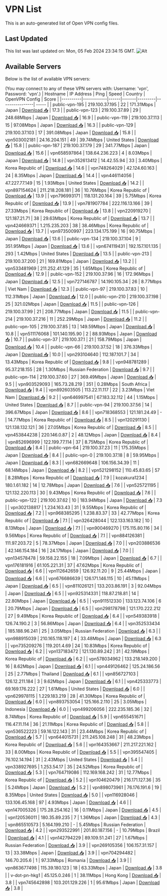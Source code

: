 # VPN List

This is an auto-generated list of Open VPN config files.

## Last Updated

This list was last updated on: Mon, 05 Feb 2024 23:34:15 GMT.
![Alt](https://repobeats.axiom.co/api/embed/186b98318ef1479477931607c1ad7d823f12451f.svg "Repobeats analytics image")

## Available Servers

Below is the list of available VPN servers:

(You may connect to any of these VPN servers with: Username: 'vpn', Password: 'vpn'.)
| Hostname | IP Address | Ping | Speed | Country | OpenVPN Config | Score |
|----------|------------|------|-------|---------|----------------| ----- |
| public-vpn-195 | 219.100.37.195 | 22 | 171.31Mbps | Japan | [Download 📥](./configs/server_0_JP.ovpn) | 17.3 |
| public-vpn-123 | 219.100.37.89 | 29 | 248.68Mbps | Japan | [Download 📥](./configs/server_1_JP.ovpn) | 16.9 |
| public-vpn-119 | 219.100.37.113 | 15 | 97.08Mbps | Japan | [Download 📥](./configs/server_2_JP.ovpn) | 16.3 |
| public-vpn-129 | 219.100.37.103 | 17 | 391.08Mbps | Japan | [Download 📥](./configs/server_3_JP.ovpn) | 15.8 |
| vpn503002181 | 24.16.204.151 | 49 | 39.74Mbps | United States | [Download 📥](./configs/server_4_US.ovpn) | 15.8 |
| public-vpn-187 | 219.100.37.179 | 29 | 341.77Mbps | Japan | [Download 📥](./configs/server_5_JP.ovpn) | 15.6 |
| vpn658597864 | 138.64.236.223 | 4 | 8.03Mbps | Japan | [Download 📥](./configs/server_6_JP.ovpn) | 14.8 |
| vpn352613412 | 14.42.55.94 | 33 | 3.40Mbps | Korea Republic of | [Download 📥](./configs/server_7_KR.ovpn) | 14.6 |
| vpn748264029 | 42.124.60.163 | 24 | 8.35Mbps | Japan | [Download 📥](./configs/server_8_JP.ovpn) | 14.4 |
| vpn446114056 | 47.227.77.149 | 15 | 1.93Mbps | United States | [Download 📥](./configs/server_9_US.ovpn) | 14.2 |
| vpn897154624 | 211.218.208.181 | 36 | 10.76Mbps | Korea Republic of | [Download 📥](./configs/server_10_KR.ovpn) | 13.9 |
| vpn796993171 | 118.131.20.164 | 39 | 5.75Mbps | Korea Republic of | [Download 📥](./configs/server_11_KR.ovpn) | 13.9 |
| vpn781907784 | 222.116.13.166 | 39 | 27.33Mbps | Korea Republic of | [Download 📥](./configs/server_12_KR.ovpn) | 13.8 |
| vpn220919270 | 121.187.21.71 | 38 | 29.63Mbps | Korea Republic of | [Download 📥](./configs/server_13_KR.ovpn) | 13.7 |
| vpn424669371 | 1.215.235.203 | 38 | 38.46Mbps | Korea Republic of | [Download 📥](./configs/server_14_KR.ovpn) | 13.7 |
| vpn973500997 | 223.134.175.199 | 16 | 90.75Mbps | Japan | [Download 📥](./configs/server_15_JP.ovpn) | 13.6 |
| public-vpn-134 | 219.100.37.104 | 9 | 351.95Mbps | Japan | [Download 📥](./configs/server_16_JP.ovpn) | 13.6 |
| vpn674119431 | 192.157.101.135 | 293 | 1.42Mbps | United States | [Download 📥](./configs/server_17_US.ovpn) | 13.5 |
| public-vpn-213 | 219.100.37.200 | 21 | 169.81Mbps | Japan | [Download 📥](./configs/server_18_JP.ovpn) | 13.2 |
| vpn533481969 | 211.252.41.129 | 35 | 1.65Mbps | Korea Republic of | [Download 📥](./configs/server_19_KR.ovpn) | 12.9 |
| public-vpn-152 | 219.100.37.96 | 16 | 172.96Mbps | Japan | [Download 📥](./configs/server_20_JP.ovpn) | 12.5 |
| vpn727146787 | 14.190.105.34 | 26 | 8.77Mbps | Viet Nam | [Download 📥](./configs/server_21_VN.ovpn) | 12.3 |
| public-vpn-97 | 219.100.37.83 | 10 | 112.31Mbps | Japan | [Download 📥](./configs/server_22_JP.ovpn) | 12.0 |
| public-vpn-210 | 219.100.37.198 | 25 | 321.02Mbps | Japan | [Download 📥](./configs/server_23_JP.ovpn) | 11.5 |
| public-vpn-126 | 219.100.37.99 | 21 | 208.77Mbps | Japan | [Download 📥](./configs/server_24_JP.ovpn) | 11.5 |
| public-vpn-214 | 219.100.37.216 | 11 | 252.29Mbps | Japan | [Download 📥](./configs/server_25_JP.ovpn) | 11.2 |
| public-vpn-105 | 219.100.37.85 | 13 | 149.59Mbps | Japan | [Download 📥](./configs/server_26_JP.ovpn) | 10.8 |
| vpn511176068 | 101.140.195.90 | 2 | 88.93Mbps | Japan | [Download 📥](./configs/server_27_JP.ovpn) | 10.7 |
| public-vpn-37 | 219.100.37.1 | 21 | 158.79Mbps | Japan | [Download 📥](./configs/server_28_JP.ovpn) | 10.4 |
| public-vpn-66 | 219.100.37.52 | 18 | 376.33Mbps | Japan | [Download 📥](./configs/server_29_JP.ovpn) | 10.0 |
| vpn293104640 | 112.187.101.7 | 34 | 13.43Mbps | Korea Republic of | [Download 📥](./configs/server_30_KR.ovpn) | 9.8 |
| vpn948781289 | 95.37.218.155 | 28 | 1.30Mbps | Russian Federation | [Download 📥](./configs/server_31_RU.ovpn) | 9.7 |
| public-vpn-114 | 219.100.37.60 | 27 | 369.49Mbps | Japan | [Download 📥](./configs/server_32_JP.ovpn) | 9.5 |
| vpn903529093 | 165.73.28.219 | 351 | 0.28Mbps | South Africa | [Download 📥](./configs/server_33_ZA.ovpn) | 9.4 |
| vpn892603505 | 113.22.11.117 | 22 | 3.23Mbps | Viet Nam | [Download 📥](./configs/server_34_VN.ovpn) | 9.2 |
| vpn646997541 | 67.183.32.112 | 44 | 1.15Mbps | United States | [Download 📥](./configs/server_35_US.ovpn) | 8.7 |
| public-vpn-94 | 219.100.37.56 | 14 | 396.67Mbps | Japan | [Download 📥](./configs/server_36_JP.ovpn) | 8.6 |
| vpn718368553 | 121.181.24.49 | - | 14.77Mbps | Korea Republic of | [Download 📥](./configs/server_37_KR.ovpn) | 8.5 |
| vpn120291130 | 121.138.132.121 | 36 | 27.05Mbps | Korea Republic of | [Download 📥](./configs/server_38_KR.ovpn) | 8.5 |
| vpn453844238 | 220.146.0.87 | 2 | 48.12Mbps | Japan | [Download 📥](./configs/server_39_JP.ovpn) | 8.4 |
| vpn852696999 | 122.199.77.114 | 37 | 8.75Mbps | Korea Republic of | [Download 📥](./configs/server_40_KR.ovpn) | 8.4 |
| public-vpn-64 | 219.100.37.23 | 11 | 175.35Mbps | Japan | [Download 📥](./configs/server_41_JP.ovpn) | 8.4 |
| public-vpn-0 | 219.100.37.18 | 8 | 59.95Mbps | Japan | [Download 📥](./configs/server_42_JP.ovpn) | 8.3 |
| vpn682669648 | 106.156.34.39 | 11 | 68.14Mbps | Japan | [Download 📥](./configs/server_43_JP.ovpn) | 8.2 |
| vpn521298152 | 110.45.83.65 | 57 | 8.28Mbps | Korea Republic of | [Download 📥](./configs/server_44_KR.ovpn) | 7.9 |
| kozakura1234 | 180.1.61.182 | 14 | 12.78Mbps | Japan | [Download 📥](./configs/server_45_JP.ovpn) | 7.6 |
| vpn525721195 | 121.132.220.113 | 30 | 9.43Mbps | Korea Republic of | [Download 📥](./configs/server_46_KR.ovpn) | 7.6 |
| public-vpn-122 | 219.100.37.62 | 10 | 183.94Mbps | Japan | [Download 📥](./configs/server_47_JP.ovpn) | 7.3 |
| vpn302138817 | 1.234.163.43 | 31 | 9.55Mbps | Korea Republic of | [Download 📥](./configs/server_48_KR.ovpn) | 7.2 |
| vpn968385295 | 1.238.83.37 | 33 | 42.77Mbps | Korea Republic of | [Download 📥](./configs/server_49_KR.ovpn) | 7.1 |
| vpn326428044 | 122.133.163.182 | 10 | 8.13Mbps | Japan | [Download 📥](./configs/server_50_JP.ovpn) | 7.1 |
| vpn900469270 | 175.115.80.116 | 34 | 9.56Mbps | Korea Republic of | [Download 📥](./configs/server_51_KR.ovpn) | 7.1 |
| vpn884126381 | 111.97.203.72 | 5 | 78.37Mbps | Japan | [Download 📥](./configs/server_52_JP.ovpn) | 7.0 |
| vpn203886536 | 42.146.154.184 | 16 | 24.17Mbps | Japan | [Download 📥](./configs/server_53_JP.ovpn) | 7.0 |
| vpn134578478 | 59.158.22.155 | 18 | 7.09Mbps | Japan | [Download 📥](./configs/server_54_JP.ovpn) | 6.7 |
| vpn176181916 | 61.105.221.31 | 37 | 47.62Mbps | Korea Republic of | [Download 📥](./configs/server_55_KR.ovpn) | 6.6 |
| vpn112642659 | 126.92.11.20 | 9 | 25.44Mbps | Japan | [Download 📥](./configs/server_56_JP.ovpn) | 6.6 |
| vpn676686639 | 126.171.146.115 | 10 | 45.11Mbps | Japan | [Download 📥](./configs/server_57_JP.ovpn) | 6.5 |
| vpn811026121 | 133.203.86.191 | 3 | 92.04Mbps | Japan | [Download 📥](./configs/server_58_JP.ovpn) | 6.5 |
| vpn925314331 | 118.87.218.81 | 14 | 22.80Mbps | Japan | [Download 📥](./configs/server_59_JP.ovpn) | 6.5 |
| vpn911512330 | 133.123.74.106 | 6 | 20.79Mbps | Japan | [Download 📥](./configs/server_60_JP.ovpn) | 6.5 |
| vpn298178798 | 121.170.222.212 | 27 | 9.49Mbps | Korea Republic of | [Download 📥](./configs/server_61_KR.ovpn) | 6.4 |
| vpn549383918 | 126.74.190.2 | 3 | 56.86Mbps | Japan | [Download 📥](./configs/server_62_JP.ovpn) | 6.4 |
| vpn352533434 | 185.188.96.241 | 25 | 3.05Mbps | Russian Federation | [Download 📥](./configs/server_63_RU.ovpn) | 6.3 |
| vpn988915039 | 210.165.118.197 | 4 | 33.48Mbps | Japan | [Download 📥](./configs/server_64_JP.ovpn) | 6.3 |
| vpn735209276 | 119.201.4.69 | 24 | 10.83Mbps | Korea Republic of | [Download 📥](./configs/server_65_KR.ovpn) | 6.2 |
| vpn137183472 | 121.130.89.242 | 31 | 42.19Mbps | Korea Republic of | [Download 📥](./configs/server_66_KR.ovpn) | 6.2 |
| vpn578034962 | 133.218.149.200 | 16 | 8.62Mbps | Japan | [Download 📥](./configs/server_67_JP.ovpn) | 6.1 |
| vpn449126462 | 125.24.186.56 | 25 | 2.77Mbps | Thailand | [Download 📥](./configs/server_68_TH.ovpn) | 6.1 |
| vpn856727103 | 126.12.211.184 | 3 | 9.62Mbps | Japan | [Download 📥](./configs/server_69_JP.ovpn) | 6.1 |
| vpn425333773 | 69.169.176.222 | 27 | 1.61Mbps | United States | [Download 📥](./configs/server_70_US.ovpn) | 6.0 |
| vpn629978115 | 1.229.183.219 | 28 | 41.30Mbps | Korea Republic of | [Download 📥](./configs/server_71_KR.ovpn) | 6.0 |
| vpn893753054 | 125.166.2.110 | 25 | 3.05Mbps | Indonesia | [Download 📥](./configs/server_72_ID.ovpn) | 6.0 |
| vpn499206056 | 222.235.185.36 | 32 | 8.74Mbps | Korea Republic of | [Download 📥](./configs/server_73_KR.ovpn) | 5.9 |
| vpn655451671 | 116.47.11.114 | 36 | 21.11Mbps | Korea Republic of | [Download 📥](./configs/server_74_KR.ovpn) | 5.8 |
| vpn536522223 | 59.16.122.143 | 31 | 23.44Mbps | Korea Republic of | [Download 📥](./configs/server_75_KR.ovpn) | 5.7 |
| vpn644015731 | 211.245.108.248 | 31 | 48.23Mbps | Korea Republic of | [Download 📥](./configs/server_76_KR.ovpn) | 5.6 |
| vpn164353667 | 211.217.221.162 | 33 | 8.00Mbps | Korea Republic of | [Download 📥](./configs/server_77_KR.ovpn) | 5.5 |
| vpn395547405 | 76.102.14.194 | 31 | 2.43Mbps | United States | [Download 📥](./configs/server_78_US.ovpn) | 5.4 |
| vpn338927695 | 1.253.54.17 | 35 | 24.52Mbps | Korea Republic of | [Download 📥](./configs/server_79_KR.ovpn) | 5.3 |
| vpn764719086 | 112.169.168.242 | 31 | 12.77Mbps | Korea Republic of | [Download 📥](./configs/server_80_KR.ovpn) | 5.2 |
| vpn104620479 | 216.171.127.36 | 35 | 5.24Mbps | Japan | [Download 📥](./configs/server_81_JP.ovpn) | 5.2 |
| vpn898073961 | 76.176.191.6 | 19 | 8.35Mbps | United States | [Download 📥](./configs/server_82_US.ovpn) | 5.0 |
| vpn116928046 | 133.106.45.168 | 97 | 4.93Mbps | Japan | [Download 📥](./configs/server_83_JP.ovpn) | 4.6 |
| vpn147005326 | 175.28.254.162 | 16 | 0.11Mbps | Japan | [Download 📥](./configs/server_84_JP.ovpn) | 4.5 |
| vpn120536011 | 180.35.89.235 | 7 | 1.36Mbps | Japan | [Download 📥](./configs/server_85_JP.ovpn) | 4.3 |
| vpn865510573 | 5.164.199.210 | - | 5.45Mbps | Russian Federation | [Download 📥](./configs/server_86_RU.ovpn) | 4.2 |
| vpn293522991 | 201.80.187.156 | - | 10.79Mbps | Brazil | [Download 📥](./configs/server_87_BR.ovpn) | 4.1 |
| vpn142794229 | 89.109.51.241 | 27 | 1.67Mbps | Russian Federation | [Download 📥](./configs/server_88_RU.ovpn) | 3.9 |
| vpn269105356 | 106.157.31.157 | 13 | 33.38Mbps | Japan | [Download 📥](./configs/server_89_JP.ovpn) | 3.9 |
| vpn704294482 | 146.70.205.6 | 1 | 97.33Mbps | Romania | [Download 📥](./configs/server_90_RO.ovpn) | 3.9 |
| vpn863677498 | 115.39.180.123 | 18 | 63.33Mbps | Japan | [Download 📥](./configs/server_91_JP.ovpn) | 3.8 |
| v-dot-pn-hkg1 | 45.125.0.246 | 1 | 38.11Mbps | Hong Kong | [Download 📥](./configs/server_92_HK.ovpn) | 3.8 |
| vpn745642898 | 103.201.129.226 | 1 | 95.61Mbps | Japan | [Download 📥](./configs/server_93_JP.ovpn) | 3.8 |
